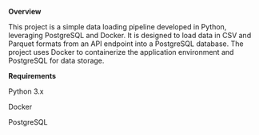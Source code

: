 **Overview**

This project is a simple data loading pipeline developed in Python, leveraging PostgreSQL and Docker. It is designed to load data in CSV and Parquet formats from an API endpoint into a PostgreSQL database. The project uses Docker to containerize the application environment and PostgreSQL for data storage.

**Requirements**

Python 3.x

Docker

PostgreSQL
